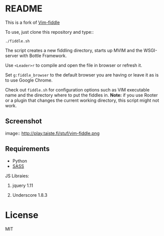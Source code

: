 # README

This is a fork of [Vim-fiddle](https://github.com/mharju/vim-fiddle)

To use, just clone this repository and type::

`./fiddle.sh`

The script creates a new fiddling directory, starts up MVIM and the WSGI-server with Bottle Framework.

Use ``<Leader>r`` to compile and open the file in browser or refresh it. 

Set ``g:fiddle_browser`` to the default browser you are having or leave it as is to use Google Chrome.

Check out ``fiddle.sh`` for configuration options such as VIM executable name and the directory where to put the fiddles
in. **Note:** if you use Rooter or a plugin that changes the current working directory, this script might not work.

## Screenshot

image:: http://play.taiste.fi/stuf/vim-fiddle.png

## Requirements

* Python
* [SASS](http://sass-lang.com/)

JS Libraies: 

1. jquery 1.11

2. Underscore 1.8.3

# License
MIT
